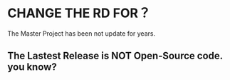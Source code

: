 # CHANGE THE RD FOR？
The Master Project has been not update for years.
## The Lastest Release is **NOT** Open-Source code. you know?
